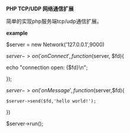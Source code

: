 **PHP TCP/UDP 网络通信扩展**   

简单的实现php服务端tcp/udp通信扩展。  

**example**  

$server = new Network('127.0.0.1',9000)  

$server->on('onConnect',function($server, $fd){  

  echo "connection open: {$fd}\n";  

	
});  
  

$server->on('onMessage',function($server,$fd){  

	$server->send($fd,'hello world!');  

	
})  

$server->run();  

